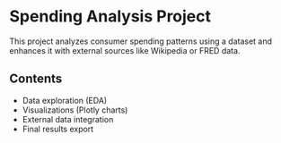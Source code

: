 # Spending Analysis Project

This project analyzes consumer spending patterns using a dataset and enhances it with external sources like Wikipedia or FRED data.

## Contents
- Data exploration (EDA)
- Visualizations (Plotly charts)
- External data integration
- Final results export